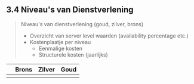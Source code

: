 ## 3.4 Niveau's van Dienstverlening

> Niveau's van dienstverlening (goud, zilver, brons)
> 
> - Overzicht van server level waarden (availability percentage etc.)
> - Kostenplaatje per niveau
> 	+ Eenmalige kosten
> 	+ Structurele kosten (jaarlijks)

|      | Brons | Zilver | Goud |
| :--- | :---  | :---   | :--- |
|      |       |        |      |